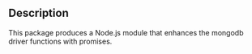 ## Description

This package produces a Node.js module that enhances
the mongodb driver functions with promises.

